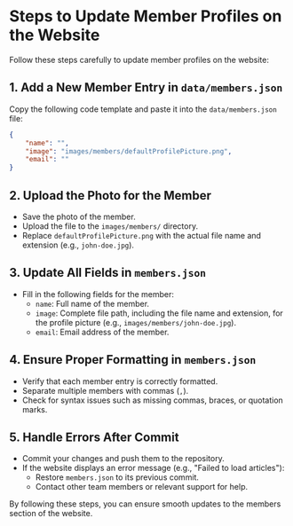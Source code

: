 # Steps to Update Member Profiles on the Website

Follow these steps carefully to update member profiles on the website:

## 1. Add a New Member Entry in `data/members.json`
Copy the following code template and paste it into the `data/members.json` file:

```json
{
    "name": "",
    "image": "images/members/defaultProfilePicture.png",
    "email": ""
}
```

## 2. Upload the Photo for the Member
- Save the photo of the member.
- Upload the file to the `images/members/` directory.
- Replace `defaultProfilePicture.png` with the actual file name and extension (e.g., `john-doe.jpg`).

## 3. Update All Fields in `members.json`
- Fill in the following fields for the member:
  - `name`: Full name of the member.
  - `image`: Complete file path, including the file name and extension, for the profile picture (e.g., `images/members/john-doe.jpg`).
  - `email`: Email address of the member.

## 4. Ensure Proper Formatting in `members.json`
- Verify that each member entry is correctly formatted.
- Separate multiple members with commas (`,`).
- Check for syntax issues such as missing commas, braces, or quotation marks.

## 5. Handle Errors After Commit
- Commit your changes and push them to the repository.
- If the website displays an error message (e.g., "Failed to load articles"):
  - Restore `members.json` to its previous commit.
  - Contact other team members or relevant support for help.

By following these steps, you can ensure smooth updates to the members section of the website.
